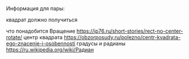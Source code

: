 Информация для пары:

квадрат
должно получиться

что понадобится
Вращение
https://ip76.ru/short-stories/rect-no-center-rotate/
центр квадрата
https://obzorposudy.ru/polezno/centr-kvadrata-ego-znacenie-i-osobennosti
градусы и радианы
https://ru.wikipedia.org/wiki/Радиан
